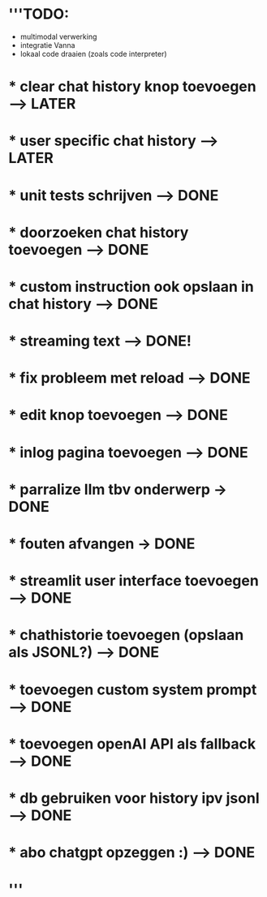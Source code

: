 # '''TODO: 
* multimodal verwerking
* integratie Vanna
* lokaal code draaien (zoals code interpreter)
# * clear chat history knop toevoegen --> LATER
# * user specific chat history --> LATER 
# * unit tests schrijven --> DONE
# * doorzoeken chat history toevoegen --> DONE
# * custom instruction ook opslaan in chat history --> DONE
# * streaming text --> DONE!
# * fix probleem met reload --> DONE
# * edit knop toevoegen --> DONE
# * inlog pagina toevoegen --> DONE
# * parralize llm tbv onderwerp -> DONE
# * fouten afvangen -> DONE
# * streamlit user interface toevoegen --> DONE
# * chathistorie toevoegen (opslaan als JSONL?) --> DONE
# * toevoegen custom system prompt --> DONE
# * toevoegen openAI API als fallback --> DONE
# * db gebruiken voor history ipv jsonl --> DONE
# * abo chatgpt opzeggen :) --> DONE
# '''
